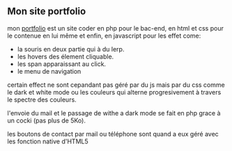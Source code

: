 **Mon site portfolio**
---
mon [portfolio](https://ludovic.yj.fr/portfolio) est un site coder en php pour le bac-end,
en html et css pour le contenue en lui même 
et enfin, en javascript pour les effet come:

* la souris en deux partie qui à du lerp.
* les hovers des élement cliquable.
* les span apparaissant au click.
* le menu de navigation

certain effect ne sont cepandant pas géré par du js mais par du css comme le dark et white mode ou les couleurs qui alterne progresivement à travers le spectre des couleurs.

l'envoie du mail et le passage de withe a dark mode se fait en php grace à un cocki (pas plus de 5Ko).

les boutons de contact par mail ou téléphone sont quand a eux géré avec les fonction native d'HTML5
